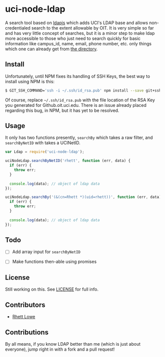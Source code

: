 # uci-node-ldap
A search tool based on [ldapjs](https://github.com/mcavage/node-ldapjs) which adds UCI's LDAP base and allows non-credentialed search to the extent allowable by OIT.
It is very simple so far and has very little concept of searches, but it is a minor step to make ldap more accessible to those who just need to search quickly for basic information like campus_id, name, email, phone number, etc. only things which one can already get from [the directory](http://directory.uci.edu/).

## Install
Unfortunately, until NPM fixes its handling of SSH Keys, the best way to install using NPM is this:


```sh
$ GIT_SSH_COMMAND='ssh -i ~/.ssh/id_rsa.pub' npm install --save git+ssh://git@github.oit.uci.edu:education/node-ldap.git
```

Of course, replace `~/.ssh/id_rsa.pub` with the file location of the RSA Key you generated for Github.oit.uci.edu.
There is an issue already placed regarding this bug, in NPM, but it has yet to be resolved.


## Usage
It only has two functions presently, `searchBy` which takes a raw filter, and `searchByNetID` with takes a UCINetID.


```js
var Ldap = require('uci-node-ldap');

uciNodeLdap.searchByNetID('rhett', function (err, data) {
  if (err) {
    throw err;
  }
  
  console.log(data); // object of ldap data
});

uciNodeLdap.searchBy('(&(cn=Rhett *)(uid=rhett))', function (err, data) {
  if (err) {
    throw err;
  }
  
  console.log(data); // object of ldap data
});
```

## Todo
- [ ] Add array input for `searchByNetID`
- [ ] Make functions then-able using promises


## License
Still working on this. See [LICENSE](LICENSE) for full info.

## Contributors
- [Rhett Lowe](https://github.oit.uci.edu/rhett)

## Contributions
By all means, if you know LDAP better than me (which is just about everyone), jump right in with a fork and a pull request\! 

